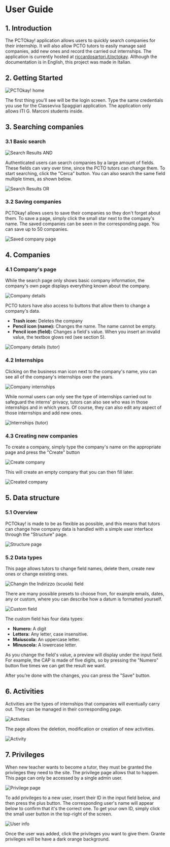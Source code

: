 # User Guide

## 1. Introduction

The PCTOkay! application allows users to quickly search companies for their internship. It will also allow PCTO tutors to easily manage said companies, add new ones and record the carried out internships. The application is currently hosted at [riccardosartori.it/pctokay](https://www.riccardosartori.it/pctokay/). Although the documentation is in English, this project was made in Italian.

## 2. Getting Started

![PCTOkay! home](img/user_guide/pctokay_home.jpg)

The first thing you'll see will be the login screen. Type the same credentials you use for the Classeviva Spaggiari application. The application only allows ITI G. Marconi students inside.

## 3. Searching companies

### 3.1 Basic search

![Search Results AND](img/user_guide/search_results_and.jpg)

Authenticated users can search companies by a large amount of fields. These fields can vary over time, since the PCTO tutors can change them. To start searching, click the "Cerca" button. You can also search the same field multiple times, as shown below.

![Search Results OR](img/user_guide/search_results_or.jpg)

### 3.2 Saving companies

PCTOkay! allows users to save their companies so they don't forget about them. To save a page, simply click the small star next to the company's name. The saved companies can be seen in the corresponding page. You can save up to 50 companies.

![Saved company page](img/user_guide/saved_companies.jpg)

## 4. Companies

### 4.1 Company's page

While the search page only shows basic company information, the company's own page displays everything known about the company.

![Company details](img/user_guide/company_details.jpg)

PCTO tutors have also access to buttons that allow them to change a company's data.

+ **Trash icon:** Deletes the company
+ **Pencil icon (name):** Changes the name. The name cannot be empty.
+ **Pencil icon (field):** Changes a field's value. When you insert an invalid value, the textbox glows red (see section 5).

![Company details (tutor)](img/user_guide/company_details_privileged.jpg)

### 4.2 Internships

Clicking on the business man icon next to the company's name, you can see all of the company's internships over the years.

![Company internships](img/user_guide/internships.jpg)

While normal users can only see the type of internships carried out to safeguard the interns' privacy, tutors can also see who was in those internships and in which years. Of course, they can also edit any aspect of those internships and add new ones.

![Internships (tutor)](img/user_guide/internships_privileged.jpg)

### 4.3 Creating new companies

To create a company, simply type the company's name on the appropriate page and press the "Create" button

![Create company](img/user_guide/new_company.jpg)

This will create an empty company that you can then fill later.

![Created company](img/user_guide/created_company.jpg)

## 5. Data structure

### 5.1 Overview

PCTOkay! is made to be as flexible as possible, and this means that tutors can change how company data is handled with a simple user interface through the "Structure" page.

![Structure page](img/user_guide/fields_page.jpg)

### 5.2 Data types

This page allows tutors to change field names, delete them, create new ones or change existing ones.

![Changin the Indirizzo (scuola) field](img/user_guide/field_details.jpg)

There are many possible presets to choose from, for example emails, dates, any or custom, where you can describe how a datum is formatted yourself. 

![Custom field](img/user_guide/custom_field.png)

The custom field has four data types:

+ **Numero:** A digit
+ **Lettera:** Any letter, case insensitive.
+ **Maiuscola:** An uppercase letter.
+ **Minuscola:** A lowercase letter.

As you change the field's value, a preview will display under the input field. For example, the CAP is made of five digits, so by pressing the "Numero" button five times we can get the result we want.

After you're done with the changes, you can press the "Save" button.

## 6. Activities

Activities are the types of internships that companies will eventually carry out. They can be managed in their corresponding page.

![Activities](img/user_guide/activity_page.jpg)

The page allows the deletion, modification or creation of new activities.

![Activity](img/user_guide/new_activity.jpg)

## 7. Privileges

When new teacher wants to become a tutor, they must be granted the privileges they need to the site. The privilege page allows that to happen. This page can only be accessed by a single admin user.

![Privilege page](/Users/riccardosartori/Desktop/Altro/Study/2020_5bi_team4_chat_protocol/docs/img/user_guide/privilege_page.jpg)

To add privileges to a new user, insert their ID in the input field below, and then press the plus button. The corresponding user's name will appear below to confirm that it's the correct one. To get your own ID, simply click the small user button in the top-right of the screen.

![User info](img/user_guide/user_info.jpg)

Once the user was added, click the privileges you want to give them. Grante privileges will be have a dark orange background.
